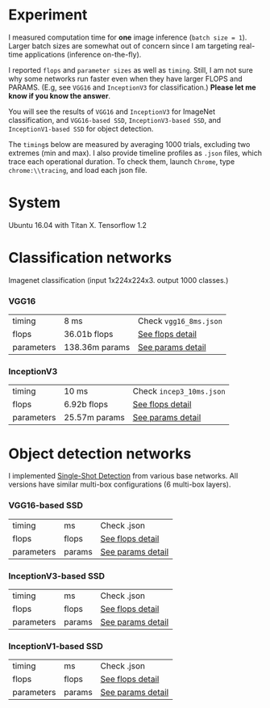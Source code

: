 # Experiment

I measured computation time for **one** image inference (`batch size = 1`). Larger batch sizes are somewhat out of concern since I am targeting real-time applications (inference on-the-fly).

I reported `flops` and `parameter sizes` as well as `timing`. Still, I am not sure why some networks run faster even when they have larger FLOPS and PARAMS. (E.g, see `VGG16` and `InceptionV3` for classification.) **Please let me know if you know the answer**.

You will see the results of `VGG16` and `InceptionV3` for ImageNet classification, and `VGG16-based SSD`, `InceptionV3-based SSD`, and `InceptionV1-based SSD` for object detection.

The `timing`s below are measured by averaging 1000 trials, excluding two extremes (min and max). I also provide timeline profiles as `.json` files, which trace each operational duration. To check them, launch `Chrome`, type `chrome:\\tracing`, and load each json file.


# System

Ubuntu 16.04 with Titan X. Tensorflow 1.2

# Classification networks 

Imagenet classification (input 1x224x224x3. output 1000 classes.)

### VGG16

| | | |
| ------------- |-------------| -----|
| timing | 8 ms | Check `vgg16_8ms.json` |
| flops | 36.01b flops | [See flops detail](vgg16_flops_detail.md) |
| parameters | 138.36m params |   [See params detail](vgg16_params_detail.md) |

### InceptionV3

| | | |
| ------------- |-------------| -----|
| timing | 10 ms | Check `incep3_10ms.json` |
| flops | 6.92b flops | [See flops detail](incep3_flops_detail.md) |
| parameters | 25.57m params |   [See params detail](incep3_params_detail.md) |

# Object detection networks 

I implemented [Single-Shot Detection](https://arxiv.org/abs/1512.02325) from various base networks. All versions have similar multi-box configurations (6 multi-box layers).

### VGG16-based SSD

| | | |
| ------------- |-------------| -----|
| timing | ms | Check .json |
| flops |  flops | [See flops detail](.md) |
| parameters |  params |   [See params detail](.md) |

### InceptionV3-based SSD

| | | |
| ------------- |-------------| -----|
| timing |  ms | Check .json |
| flops | flops | [See flops detail](.md) |
| parameters | params |   [See params detail](.md) |

### InceptionV1-based SSD

| | | |
| ------------- |-------------| -----|
| timing |  ms | Check .json |
| flops |  flops | [See flops detail](.md) |
| parameters |  params |   [See params detail](.md) |

